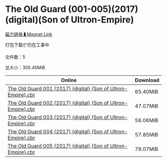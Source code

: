 # The Old Guard (001-005)(2017)(digital)(Son of Ultron-Empire)

[磁力链接⬇Magnet Link](magnet:?xt=urn:btih:06d6bf9a4e6c613fb7fd0e0c5747b41f36b601a3&dn=The%20Old%20Guard%20%28001-005%29%282017%29%28digital%29%28Son%20of%20Ultron-Empire%29)

打包下载📦仍在工事中

文件数：5

总大小：305.45MiB

Online | Download
--- | ---
[The Old Guard 001 (2017) (digital) (Son of Ultron-Empire).cbr](https://github.com/alicewish/markdown/blob/master/comic/Old-Guard-001-2017-digital-Son-of-Ultron-Empire-cbr.md) | 65.40MiB
[The Old Guard 002 (2017) (digital) (Son of Ultron-Empire).cbr](https://github.com/alicewish/markdown/blob/master/comic/Old-Guard-002-2017-digital-Son-of-Ultron-Empire-cbr.md) | 47.07MiB
[The Old Guard 003 (2017) (digital) (Son of Ultron-Empire).cbr](https://github.com/alicewish/markdown/blob/master/comic/Old-Guard-003-2017-digital-Son-of-Ultron-Empire-cbr.md) | 56.06MiB
[The Old Guard 004 (2017) (digital) (Son of Ultron-Empire).cbr](https://github.com/alicewish/markdown/blob/master/comic/Old-Guard-004-2017-digital-Son-of-Ultron-Empire-cbr.md) | 57.85MiB
[The Old Guard 005 (2017) (digital) (Son of Ultron-Empire).cbr](https://github.com/alicewish/markdown/blob/master/comic/Old-Guard-005-2017-digital-Son-of-Ultron-Empire-cbr.md) | 79.07MiB